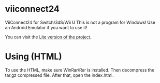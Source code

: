 # viiconnect24
ViiConnect24 for Switch/3dS/Wii U
This is not a program for Windows! Use an Android Emulator if you want to use it!


You can visit the [Lite version of the project](https://www.goo.gl/redirect?url=https://www.viiconnect24.com/lite).
# Using (HTML)
To use the HTML, make sure WinRar/Rar is installed.
Then decompress the tar.gz compressed file.
After that, open the index.html.

